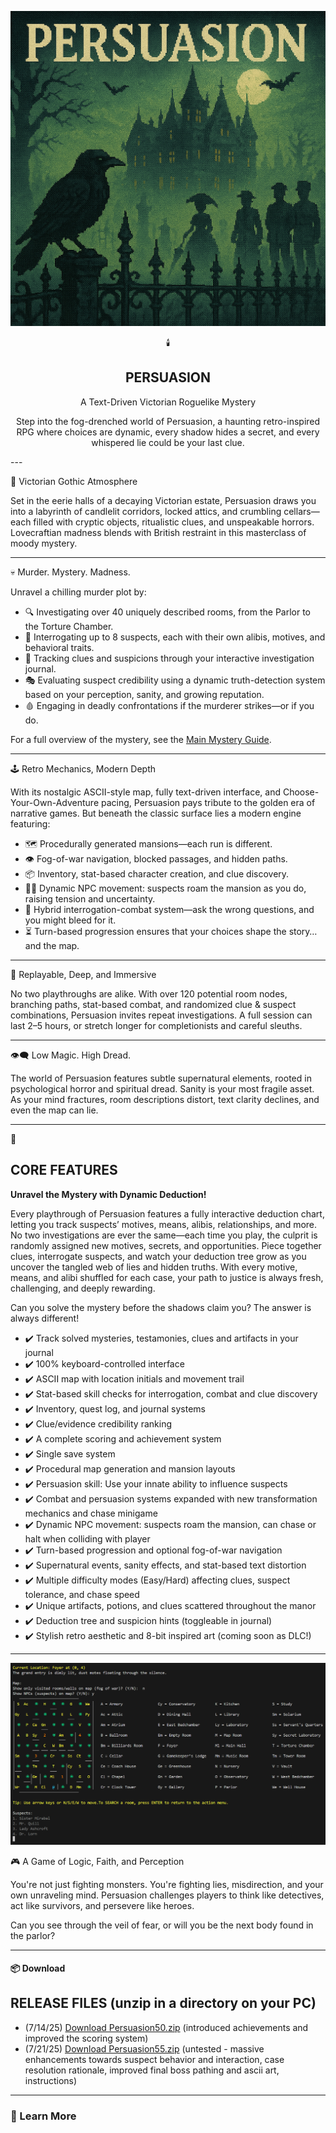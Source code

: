 <div align="center">

![Persuasion Logo](Persuasion.png)

🕯️ 
## PERSUASION
 

A Text-Driven Victorian Roguelike Mystery

Step into the fog-drenched world of Persuasion, a haunting retro-inspired RPG where choices are dynamic, every shadow hides a secret, and every whispered lie could be your last clue.
</div>
---

🎩 Victorian Gothic Atmosphere

Set in the eerie halls of a decaying Victorian estate, Persuasion draws you into a labyrinth of candlelit corridors, locked attics, and crumbling cellars—each filled with cryptic objects, ritualistic clues, and unspeakable horrors. Lovecraftian madness blends with British restraint in this masterclass of moody mystery.

---

💀 Murder. Mystery. Madness.

Unravel a chilling murder plot by:

- 🔍 Investigating over 40  uniquely described rooms, from the Parlor to the Torture Chamber.
- 🧠 Interrogating up to 8 suspects, each with their own alibis, motives, and behavioral traits.
- 📓 Tracking clues and suspicions through your interactive investigation journal.
- 🎭 Evaluating suspect credibility using a dynamic truth-detection system based on your perception, sanity, and growing reputation.
- 🩸 Engaging in deadly confrontations if the murderer strikes—or if you do.

For a full overview of the mystery, see the [Main Mystery Guide](MainMystery.md).

---

🕹️ Retro Mechanics, Modern Depth

With its nostalgic ASCII-style map, fully text-driven interface, and Choose-Your-Own-Adventure pacing, Persuasion pays tribute to the golden era of narrative games. But beneath the classic surface lies a modern engine featuring:

- 🗺️ Procedurally generated mansions—each run is different.
- 👁️ Fog-of-war navigation, blocked passages, and hidden paths.
- 📦 Inventory, stat-based character creation, and clue discovery.
- 🧍‍♂️ Dynamic NPC movement: suspects roam the mansion as you do, raising tension and uncertainty.
- 💬 Hybrid interrogation-combat system—ask the wrong questions, and you might bleed for it.
- ⏳ Turn-based progression ensures that your choices shape the story… and the map.

---

🧠 Replayable, Deep, and Immersive

No two playthroughs are alike. With over 120 potential room nodes, branching paths, stat-based combat, and randomized clue & suspect combinations, Persuasion invites repeat investigations. A full session can last 2–5 hours, or stretch longer for completionists and careful sleuths.

---

👁️‍🗨️ Low Magic. High Dread.

The world of Persuasion features subtle supernatural elements, rooted in psychological horror and spiritual dread. Sanity is your most fragile asset. As your mind fractures, room descriptions distort, text clarity declines, and even the map can lie.

---

📎  
## CORE FEATURES

**Unravel the Mystery with Dynamic Deduction!**

Every playthrough of Persuasion features a fully interactive deduction chart, letting you track suspects’ motives, means, alibis, relationships, and more. No two investigations are ever the same—each time you play, the culprit is randomly assigned new motives, secrets, and opportunities. Piece together clues, interrogate suspects, and watch your deduction tree grow as you uncover the tangled web of lies and hidden truths. With every motive, means, and alibi shuffled for each case, your path to justice is always fresh, challenging, and deeply rewarding.

Can you solve the mystery before the shadows claim you? The answer is always different!

- ✔️ Track solved mysteries, testamonies, clues and artifacts in your journal
- ✔️ 100% keyboard-controlled interface
- ✔️ ASCII map with location initials and movement trail
- ✔️ Stat-based skill checks for interrogation, combat and clue discovery
- ✔️ Inventory, quest log, and journal systems
- ✔️ Clue/evidence credibility ranking
- ✔️ A complete scoring and achievement system
- ✔️ Single save system
- ✔️ Procedural map generation and mansion layouts
- ✔️ Persuasion skill: Use your innate ability to influence suspects 
- ✔️ Combat and persuasion systems expanded with new transformation mechanics and chase minigame
- ✔️ Dynamic NPC movement: suspects roam the mansion, can chase or halt when colliding with player
- ✔️ Turn-based progression and optional fog-of-war navigation
- ✔️ Supernatural events, sanity effects, and stat-based text distortion
- ✔️ Multiple difficulty modes (Easy/Hard) affecting clues, suspect tolerance, and chase speed
- ✔️ Unique artifacts, potions, and clues scattered throughout the manor
- ✔️ Deduction tree and suspicion hints (toggleable in journal)
- ✔️ Stylish retro aesthetic and 8-bit inspired art (coming soon as DLC!)

---
![Persuasion Screenie](Persuasion_screenshot.png)

🎮 A Game of Logic, Faith, and Perception

You're not just fighting monsters. You're fighting lies, misdirection, and your own unraveling mind. Persuasion challenges players to think like detectives, act like survivors, and persevere like heroes.

Can you see through the veil of fear, or will you be the next body found in the parlor?

---

#### 📦 Download
## RELEASE FILES (unzip in a directory on your PC)

- (7/14/25) [Download Persuasion50.zip](Persuasion50.zip) (introduced achievements and improved the scoring system) 
- (7/21/25) [Download Persuasion55.zip](Persuasion55.zip) (untested - massive enhancements towards suspect behavior and interaction, case resolution rationale, improved final boss pathing and ascii art, instructions) 
<!--- (Persuasion49untested.zip) --->

---

### 📖 Learn More
